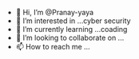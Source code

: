- 👋 Hi, I’m @Pranay-yaya
- 👀 I’m interested in ...cyber security
- 🌱 I’m currently learning ...coading
- 💞️ I’m looking to collaborate on ...
- 📫 How to reach me ...

<!---
Pranay-yaya/Pranay-yaya is a ✨ special ✨ repository because its `README.md` (this file) appears on your GitHub profile.
You can click the Preview link to take a look at your changes.
--->
